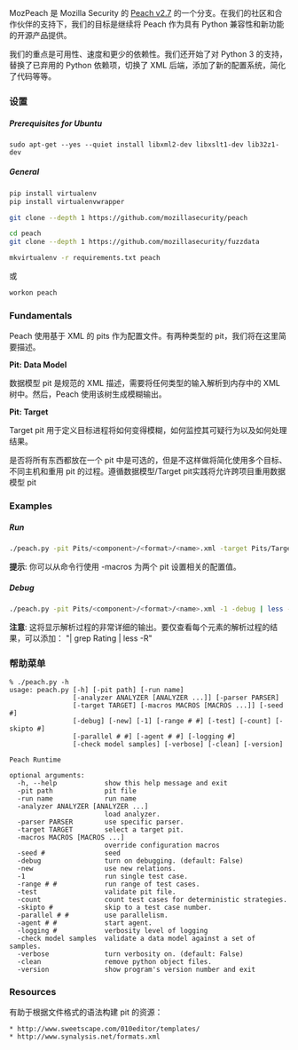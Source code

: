 MozPeach 是 Mozilla Security 的 [Peach v2.7](http://www.peachfuzzer.com) 的一个分支。在我们的社区和合作伙伴的支持下，我们的目标是继续将 Peach 作为具有 Python 兼容性和新功能的开源产品提供。

我们的重点是可用性、速度和更少的依赖性。我们还开始了对 Python 3 的支持，替换了已弃用的 Python 依赖项，切换了 XML 后端，添加了新的配置系统，简化了代码等等。

### 设置

##### Prerequisites for Ubuntu
```
sudo apt-get --yes --quiet install libxml2-dev libxslt1-dev lib32z1-dev
```

##### General
```bash
pip install virtualenv
pip install virtualenvwrapper

git clone --depth 1 https://github.com/mozillasecurity/peach

cd peach
git clone --depth 1 https://github.com/mozillasecurity/fuzzdata

mkvirtualenv -r requirements.txt peach
```

或

```bash
workon peach
```

### Fundamentals
Peach 使用基于 XML 的 pits 作为配置文件。有两种类型的 pit，我们将在这里简要描述。

**Pit: Data Model**

数据模型 pit 是规范的 XML 描述，需要将任何类型的输入解析到内存中的 XML 树中。然后，Peach 使用该树生成模糊输出。

**Pit: Target**

Target pit 用于定义目标进程将如何变得模糊，如何监控其可疑行为以及如何处理结果。

是否将所有东西都放在一个 pit 中是可选的，但是不这样做将简化使用多个目标、不同主机和重用 pit 的过程。遵循数据模型/Target pit实践将允许跨项目重用数据模型 pit


### Examples

##### Run
```bash
./peach.py -pit Pits/<component>/<format>/<name>.xml -target Pits/Targets/firefox.xml -run Browser
```

**提示**: 你可以从命令行使用 -macros 为两个 pit 设置相关的配置值。

##### Debug
```bash
./peach.py -pit Pits/<component>/<format>/<name>.xml -1 -debug | less -R
```

**注意**: 这将显示解析过程的非常详细的输出。要仅查看每个元素的解析过程的结果，可以添加： "| grep Rating | less -R"


### 帮助菜单
```
% ./peach.py -h
usage: peach.py [-h] [-pit path] [-run name]
                [-analyzer ANALYZER [ANALYZER ...]] [-parser PARSER]
                [-target TARGET] [-macros MACROS [MACROS ...]] [-seed #]
                [-debug] [-new] [-1] [-range # #] [-test] [-count] [-skipto #]
                [-parallel # #] [-agent # #] [-logging #]
                [-check model samples] [-verbose] [-clean] [-version]

Peach Runtime

optional arguments:
  -h, --help            show this help message and exit
  -pit path             pit file
  -run name             run name
  -analyzer ANALYZER [ANALYZER ...]
                        load analyzer.
  -parser PARSER        use specific parser.
  -target TARGET        select a target pit.
  -macros MACROS [MACROS ...]
                        override configuration macros
  -seed #               seed
  -debug                turn on debugging. (default: False)
  -new                  use new relations.
  -1                    run single test case.
  -range # #            run range of test cases.
  -test                 validate pit file.
  -count                count test cases for deterministic strategies.
  -skipto #             skip to a test case number.
  -parallel # #         use parallelism.
  -agent # #            start agent.
  -logging #            verbosity level of logging
  -check model samples  validate a data model against a set of samples.
  -verbose              turn verbosity on. (default: False)
  -clean                remove python object files.
  -version              show program's version number and exit
```

### Resources

有助于根据文件格式的语法构建 pit 的资源：

    * http://www.sweetscape.com/010editor/templates/
    * http://www.synalysis.net/formats.xml
